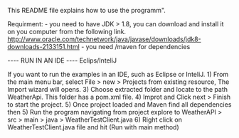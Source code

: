 This README file explains how to use the programm".

Requirment:
	- you need to have JDK > 1.8, you can download and install it on you computer from the following link.
	http://www.oracle.com/technetwork/java/javase/downloads/jdk8-downloads-2133151.html
        - you need /maven for dependencies 


---- RUN IN AN IDE ---- Eclips/InteliJ

If you want to run the examples in an IDE, such as Eclipse or InteliJ.
	1) From the main menu bar, select File > new  > Projects from existing resource, The Import wizard will opens.
        3) Choose extracted folder and locate to the path WeatherApi. This folder has a pom.xml file.
        4) Improt and Click next > Finish to start the project.
        5) Once project loaded and Maven find all dependencies then 
        5) Run the program navigating from project explore to WeatherAPI > src > main > java > WeatherTestClient.java
        6) Right click on WeatherTestClient.java file and hit (Run with main method)


